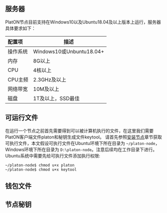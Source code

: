 ## 服务器

PlatON节点目前支持在Windows10以及Ubuntu18.04及以上版本上运行，服务器具体要求如下：

| 配置项    | 描述 |
|:----------|-------------|
| 操作系统 | Windows10或Unbuntu18.04+ |
| 内存 | 8G以上 |
| CPU  | 4核以上 |
| CPU主频 | 2.3GHz及以上 |
| 网络带宽 | 10M及以上 |
| 磁盘 | 1T及以上，SSD最佳 |

## 可运行文件

在运行一个节点之前首先需要得到可以被计算机执行的文件，在这里我们需要PlatON客户端文件platon和秘钥生成文件keytool。
请首先参照[安装节点](/zh-cn/Node/[Chinese-Simplified]-安装节点.md)章节获取可执行文件，本文假设可执行文件在Ubuntu环境下所在目录为 `~/platon-node`，Windows环境下所在目录为 `D:\platon-node`。注意后续均在工作目录下进行。
Ubuntu系统中需要先给可执行文件添加执行权限:

```
~/platon-node$ chmod u+x platon
~/platon-node$ chmod u+x keytool
```

## 钱包文件

## 节点秘钥
